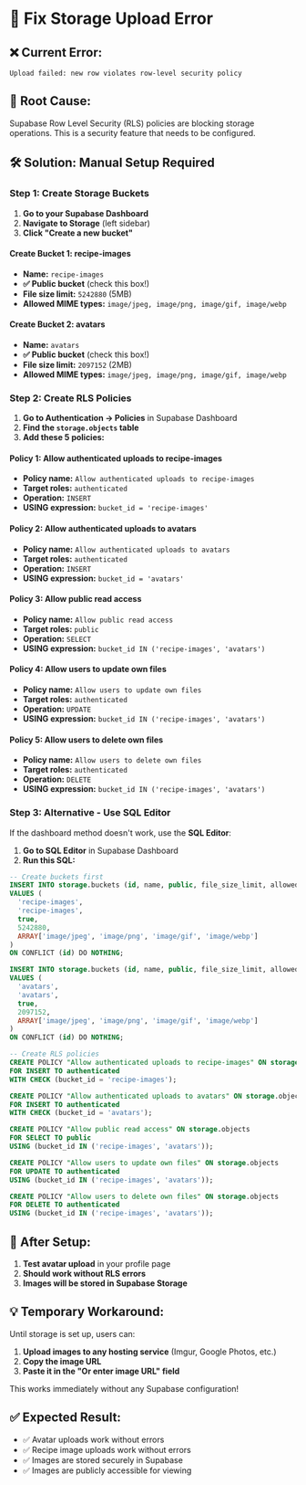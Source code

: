 # 🔧 Fix Storage Upload Error

## ❌ **Current Error:**
```
Upload failed: new row violates row-level security policy
```

## 🎯 **Root Cause:**
Supabase Row Level Security (RLS) policies are blocking storage operations. This is a security feature that needs to be configured.

## 🛠️ **Solution: Manual Setup Required**

### **Step 1: Create Storage Buckets**
1. **Go to your Supabase Dashboard**
2. **Navigate to Storage** (left sidebar)
3. **Click "Create a new bucket"**

#### **Create Bucket 1: recipe-images**
- **Name:** `recipe-images`
- **✅ Public bucket** (check this box!)
- **File size limit:** `5242880` (5MB)
- **Allowed MIME types:** `image/jpeg, image/png, image/gif, image/webp`

#### **Create Bucket 2: avatars**
- **Name:** `avatars`
- **✅ Public bucket** (check this box!)
- **File size limit:** `2097152` (2MB)
- **Allowed MIME types:** `image/jpeg, image/png, image/gif, image/webp`

### **Step 2: Create RLS Policies**
1. **Go to Authentication → Policies** in Supabase Dashboard
2. **Find the `storage.objects` table**
3. **Add these 5 policies:**

#### **Policy 1: Allow authenticated uploads to recipe-images**
- **Policy name:** `Allow authenticated uploads to recipe-images`
- **Target roles:** `authenticated`
- **Operation:** `INSERT`
- **USING expression:** `bucket_id = 'recipe-images'`

#### **Policy 2: Allow authenticated uploads to avatars**
- **Policy name:** `Allow authenticated uploads to avatars`
- **Target roles:** `authenticated`
- **Operation:** `INSERT`
- **USING expression:** `bucket_id = 'avatars'`

#### **Policy 3: Allow public read access**
- **Policy name:** `Allow public read access`
- **Target roles:** `public`
- **Operation:** `SELECT`
- **USING expression:** `bucket_id IN ('recipe-images', 'avatars')`

#### **Policy 4: Allow users to update own files**
- **Policy name:** `Allow users to update own files`
- **Target roles:** `authenticated`
- **Operation:** `UPDATE`
- **USING expression:** `bucket_id IN ('recipe-images', 'avatars')`

#### **Policy 5: Allow users to delete own files**
- **Policy name:** `Allow users to delete own files`
- **Target roles:** `authenticated`
- **Operation:** `DELETE`
- **USING expression:** `bucket_id IN ('recipe-images', 'avatars')`

### **Step 3: Alternative - Use SQL Editor**
If the dashboard method doesn't work, use the **SQL Editor**:

1. **Go to SQL Editor** in Supabase Dashboard
2. **Run this SQL:**

```sql
-- Create buckets first
INSERT INTO storage.buckets (id, name, public, file_size_limit, allowed_mime_types)
VALUES (
  'recipe-images',
  'recipe-images', 
  true,
  5242880,
  ARRAY['image/jpeg', 'image/png', 'image/gif', 'image/webp']
)
ON CONFLICT (id) DO NOTHING;

INSERT INTO storage.buckets (id, name, public, file_size_limit, allowed_mime_types)
VALUES (
  'avatars',
  'avatars', 
  true,
  2097152,
  ARRAY['image/jpeg', 'image/png', 'image/gif', 'image/webp']
)
ON CONFLICT (id) DO NOTHING;

-- Create RLS policies
CREATE POLICY "Allow authenticated uploads to recipe-images" ON storage.objects
FOR INSERT TO authenticated
WITH CHECK (bucket_id = 'recipe-images');

CREATE POLICY "Allow authenticated uploads to avatars" ON storage.objects
FOR INSERT TO authenticated
WITH CHECK (bucket_id = 'avatars');

CREATE POLICY "Allow public read access" ON storage.objects
FOR SELECT TO public
USING (bucket_id IN ('recipe-images', 'avatars'));

CREATE POLICY "Allow users to update own files" ON storage.objects
FOR UPDATE TO authenticated
USING (bucket_id IN ('recipe-images', 'avatars'));

CREATE POLICY "Allow users to delete own files" ON storage.objects
FOR DELETE TO authenticated
USING (bucket_id IN ('recipe-images', 'avatars'));
```

## 🚀 **After Setup:**
1. **Test avatar upload** in your profile page
2. **Should work without RLS errors**
3. **Images will be stored in Supabase Storage**

## 💡 **Temporary Workaround:**
Until storage is set up, users can:
1. **Upload images to any hosting service** (Imgur, Google Photos, etc.)
2. **Copy the image URL**
3. **Paste it in the "Or enter image URL" field**

This works immediately without any Supabase configuration!

## ✅ **Expected Result:**
- ✅ Avatar uploads work without errors
- ✅ Recipe image uploads work without errors
- ✅ Images are stored securely in Supabase
- ✅ Images are publicly accessible for viewing
